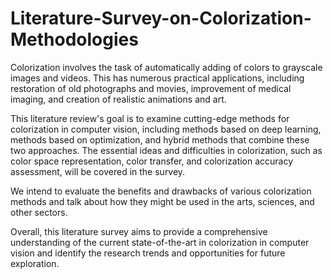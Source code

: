 # Literature-Survey-on-Colorization-Methodologies

Colorization involves the task of automatically adding of colors to grayscale images and videos. This has numerous practical applications, including restoration of old photographs and movies, improvement of medical imaging, and creation of realistic animations and art. 

This literature review's goal is to examine cutting-edge methods for colorization in computer vision, including methods based on deep learning, methods based on optimization, and hybrid methods that combine these two approaches. The essential ideas and difficulties in colorization, such as color space representation, color transfer, and colorization accuracy assessment, will be covered in the survey. 

We intend to evaluate the benefits and drawbacks of various colorization methods and talk about how they might be used in the arts, sciences, and other sectors. 

Overall, this literature survey aims to provide a comprehensive understanding of the current state-of-the-art in colorization in computer vision and identify the research trends and opportunities for future exploration.
